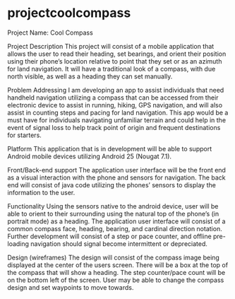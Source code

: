 # projectcoolcompass
Project Name: Cool Compass

Project Description
This project will consist of a mobile application that allows the user to read their heading, set bearings, and orient their position using their phone’s location relative to point that they set or as an azimuth for land navigation. It will have a traditional look of a compass, with due north visible, as well as a heading they can set manually. 

Problem Addressing
 I am developing an app to assist individuals that need handheld navigation utilizing a compass that can be accessed from their electronic device to assist in running, hiking, GPS navigation, and will also assist in counting steps and pacing for land navigation. This app would be a must have for individuals navigating unfamiliar terrain and could help in the event of signal loss to help track point of origin and frequent destinations for starters.

Platform
This application that is in development will be able to support Android mobile devices utilizing Android 25 (Nougat 7.1).

Front/Back-end support
The application user interface will be the front end as a visual interaction with the phone and sensors for navigation. The back end will consist of java code utilizing the phones’ sensors to display the information to the user.

Functionality
Using the sensors native to the android device, user will be able to orient to their surrounding using the natural top of the phone’s (in portrait mode) as a heading. The application user interface will consist of a common compass face, heading, bearing, and cardinal direction notation. Further development will consist of a step or pace counter, and offline pre-loading navigation should signal become intermittent or depreciated.

Design (wireframes)
The design will consist of the compass image being displayed at the center of the users screen. There will be a box at the top of the compass that will show a heading. The step counter/pace count will be on the bottom left of the screen. User may be able to change the compass design and set waypoints to move towards.
